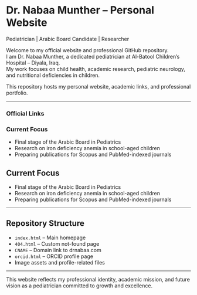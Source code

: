 # Dr. Nabaa Munther – Personal Website

Pediatrician | Arabic Board Candidate | Researcher

Welcome to my official website and professional GitHub repository.  
I am Dr. Nabaa Munther, a dedicated pediatrician at Al-Batool Children’s Hospital – Diyala, Iraq.  
My work focuses on child health, academic research, pediatric neurology, and nutritional deficiencies in children.

This repository hosts my personal website, academic links, and professional portfolio.

---

### Official Links


### Current Focus

- Final stage of the Arabic Board in Pediatrics
- Research on iron deficiency anemia in school-aged children
- Preparing publications for Scopus and PubMed-indexed journals

## Current Focus

- Final stage of the Arabic Board in Pediatrics
- Research on iron deficiency anemia in school-aged children
- Preparing publications for Scopus and PubMed-indexed journals

---

## Repository Structure

- `index.html` – Main homepage
- `404.html` – Custom not-found page
- `CNAME` – Domain link to drnabaa.com
- `orcid.html` – ORCID profile page
- Image assets and profile-related files

---

This website reflects my professional identity, academic mission, and future vision as a pediatrician committed to growth and excellence.
